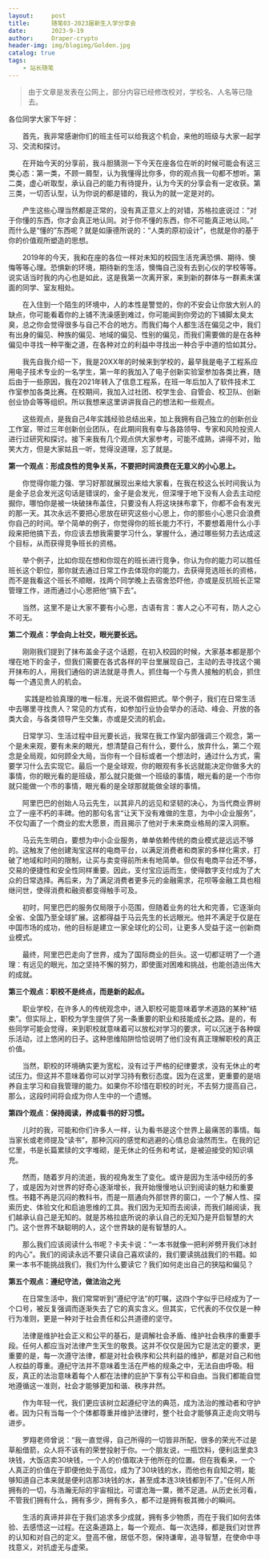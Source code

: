 ```yaml
---
layout:     post
title:      随笔03-2023届新生入学分享会
date:       2023-9-19
author:     Draper-crypto
header-img: img/blogimg/Golden.jpg
catalog: true
tags:
    - 站长随笔
---
```


> 由于文章是发表在公网上，部分内容已经修改校对，学校名、人名等已隐去。

各位同学大家下午好：

&emsp;&emsp;首先，我非常感谢你们的班主任可以给我这个机会，来他的班级与大家一起学习、交流和探讨。

&emsp;&emsp;在开始今天的分享前，我斗胆猜测一下今天在座各位在听的时候可能会有这三类心态：第一类，不顾一屑型，认为我懂得比你多，你的观点我一句都不想听。第二类，虚心听取型，承认自己的能力有待提升，认为今天的分享会有一定收获。第三类，一切否认型，认为你说的都是错的，我认为的就一定是对的。

&emsp;&emsp;产生这些心理当然都是正常的，没有真正意义上的对错，苏格拉底说过：“对于你懂的东西，你才会真正地认同。对于你不懂的东西，你不可能真正地认同。” 而什么是“懂的”东西呢？就是如康德所说的：“人类的原初设计”，也就是你的基于你的价值观所塑造的思想。

&emsp;&emsp;2019年的今天，我和在座的各位一样对未知的校园生活充满恐惧、期待、懊悔等等心理。恐惧新的环境，期待新的生活，懊悔自己没有去到心仪的学校等等。说实话当时我的内心也是如此，这是我第一次离开家，来到新的群体与一群素未谋面的同学、室友相处。

&emsp;&emsp;在入住到一个陌生的环境中，人的本性是警觉的，你的不安会让你放大别人的缺点，你可能看着你的上铺不洗澡感到难过，你可能闻到你旁边的下铺脚太臭太臭，总之你会觉得很多与自己不合的地方。而我们每个人都生活在偏见之中，我们有出身的偏见、种族的偏见、地域的偏见、性别的偏见，而我们需要做的是在各种偏见中寻找一种平衡之道，在各种对立的利益中寻找出一种合乎中道的恰如其分。

&emsp;&emsp;我先自我介绍一下，我是20XX年的时候来到学校的，最早我是电子工程系应用电子技术专业的一名学生，第一年的我加入了电子创新实验室参加各类比赛，随后由于一些原因，我在2021年转入了信息工程系，在班一年后加入了软件技术工作室参加各类比赛。在校期间，我加入过社团、校学生会、自管会、校卫队、创新创业协会等等组织。所以我想来这里讲讲我自己的想法和一些观点。

&emsp;&emsp;这些观点，是我自己4年实践经验总结出来，加上我拥有自己独立的创新创业工作室，带过三年创新创业团队，在此期间我有幸与各路领导、专家和风险投资人进行过研究和探讨。接下来我有几个观点供大家参考，可能不成熟，讲得不对，贻笑大方，但是大家姑且一听，觉得没道理，忘了就是。



**第一个观点：形成良性的竞争关系，不要把时间浪费在无意义的小心思上。**

&emsp;&emsp;你觉得你能力强、学习好那就展现出来给大家看，在我在校这么长时间我认为是金子总会发光这句话是错误的，金子是会发光，但深埋于地下没有人会去主动挖掘你，哪怕你是被一块破抹布盖住，只要没有人将这块抹布拿下，你都不会有发光的那一天。其次永远不要把心思放在研究这些小心思上，你的那些小心思只会浪费你自己的时间。举个简单的例子，你觉得你的班长能力不行，不要想着用什么小手段来把他搞下去，你应该去想我需要学习什么，掌握什么，通过哪些努力去达成这个目标，从而获得竞争班长的资格。

&emsp;&emsp;举个例子，比如你现在想和你现在的班长进行竞争，你认为你的能力可以胜任班长这个职位，那你就去通过日常工作去体现你的能力，去获得竞选班长的资格，而不是我看这个班长不顺眼，找两个同学晚上去宿舍恐吓他，亦或是反抗班长正常管理工作，进而通过小心思把他“搞下去”。

&emsp;&emsp;当然，这里不是让大家不要有小心思，古语有言：害人之心不可有，防人之心不可无。

**第二个观点：学会向上社交，眼光要长远。**

&emsp;&emsp;刚刚我们提到了抹布盖金子这个话题，在初入校园的时候，大家基本都是那个埋在地下的金子，但我们需要在各式各样的平台里展现自己，主动的去寻找这个揭开抹布的人，用我们通俗的讲法就是寻贵人。抓住每一个与贵人接触的机会，抓住每一个遇见贵人的机会。

&emsp;&emsp; 实践是检验真理的唯一标准，光说不做假把式。举个例子，我们在日常生活中去哪里寻找贵人？常见的方式有，如参加行业协会举办的活动、峰会、开放的各类大会，与各类领导产生交集，亦或是交流的机会。

&emsp;&emsp;日常学习、生活过程中目光要长远，我常在我工作室内部强调三个观念，第一个是未来观，要有未来的眼光，想清楚自己有什么，要什么，放弃什么，第二个观念是全局观，如何顾全大局，当你有一个目标或者一个想法时，通过什么方式，需要学习什么去实现它。最后一个是全球观，你的眼观有多长远就能决定你做多大的事情，你的眼光看的是班级，那么就只能做一个班级的事情，眼光看的是一个市你就只能做一个市的事情，眼光看的是全球那就能做全球的事情。

&emsp;&emsp;阿里巴巴的创始人马云先生，以其非凡的远见和坚韧的决心，为当代商业界树立了一座不朽的丰碑。他的那句名言“让天下没有难做的生意，为中小企业服务”，不仅勾画了一个商业的宏大愿景，而且揭示了他对于未来商业格局的深入洞察。

&emsp;&emsp;马云先生明白，要想为中小企业服务，单单依赖传统的商业模式是远远不够的。这触发了他创建淘宝这样的电商平台，以满足消费者和商家的多样化需求，打破了地域和时间的限制，让买与卖变得前所未有地简单。但仅有电商平台还不够，交易的便捷性和安全性同样重要。因此，支付宝应运而生，使得数字支付成为了大众的日常选择。再后来，为了满足消费者更多元的金融需求，花呗等金融工具也相继问世，使得消费和融资都变得触手可及。

&emsp;&emsp;初时，阿里巴巴的服务仅局限于小范围，但随着业务的壮大和完善，它逐渐向全省、全国乃至全球扩展。这都得益于马云先生的长远眼光。他并不满足于仅是在中国市场的成功，他的目标是建立一家全球化的公司，让更多人受益于这一创新商业模式。

&emsp;&emsp;最终，阿里巴巴走向了世界，成为了国际商业的巨头。这一切都证明了一个道理：有远见的眼光，加之坚持不懈的努力，即使面对困难和挑战，也能创造出伟大的成就。

**第三个观点：职校不是终点，而是新的起点。**

&emsp;&emsp;职业学校，在许多人的传统观念中，进入职校可能意味着学术道路的某种“结束”。但实际上，职校为学生提供了另一条重要的职业和技能成长之路。是的，有些同学可能会觉得，来到职校就意味着可以放松对学习的要求，可以沉迷于各种娱乐活动，过上悠闲的日子。这种思维陷阱恰恰说明了他们没有真正理解职校的真正价值。

&emsp;&emsp;当然，职校的环境确实更为宽松，没有过于严格的纪律要求，没有无休止的考试压力。但这并不意味着你可以对学习持有敷衍态度。因为在这里，更重要的是培养自主学习和自我管理的能力。如果你不珍惜在职校的时光，不去努力提高自己，那么，这段时间将会成为你人生中的一个遗憾。

**第四个观点：保持阅读，养成看书的好习惯。**

&emsp;&emsp;儿时的我，可能和你们许多人一样，认为看书是这个世界上最痛苦的事情。每当家长或老师提及“读书”，那种沉闷的感觉和逃避的心情总会油然而生。在我的记忆里，书是长篇累牍的文字堆砌，是无休止的任务和考试，是被迫接受的知识填充。

&emsp;&emsp;然而，随着岁月的流逝，我的视角发生了变化。或许是因为生活中经历的多了，或是因为对世界的好奇心逐渐增长，我开始慢慢地认识到阅读的魅力和重要性。书籍不再是沉闷的教科书，而是一扇通向外部世界的窗口，一个了解人性、探索历史、体验文化和启迪思维的工具。我们因为无知而去阅读，而我们越阅读，我们越承认自己是无知的。就是苏格拉底所说的承认自己的无知乃是开启智慧的大门。这个世界不缺聪明的人，这个世界缺的是有智慧的人。

&emsp;&emsp;那么我们应该阅读什么书呢？卡夫卡说：“一本书就像一把利斧劈开我们冰封的内心”。我们的阅读永远不要只读自己喜欢读的，我们要读挑战我们的书籍。如果一本书不能挑战我们，我们为什么要读它？我们如何走出自己的狭隘和偏见？

**第五个观点：遵纪守法，做法治之光**

&emsp;&emsp;在日常生活中，我们常常听到“遵纪守法”的叮嘱，这四个字似乎已经成为了一个口号，被反复强调而逐渐失去了它的真实含义。但其实，它代表的不仅仅是一种行为准则，更是一种对于社会责任和公共道德的坚守。

&emsp;&emsp;法律是维护社会正义和公平的基石，是调解社会矛盾、维护社会秩序的重要手段。任何人都应当对法律产生天生的敬畏。这并不仅仅是因为它是法定的要求，更重要的是，每一次遵守法律，都是对社会秩序和公共利益的维护，都是对自己和他人权益的尊重。遵纪守法并不意味着生活在严格的规条之中，无法自由呼吸。相反，真正的法治意味着每个人都在法律的庇护下享有公平和自由。当我们都能自觉地遵循这一准则，社会才能够更加和谐、秩序井然。

&emsp;&emsp;作为年轻一代，我们更应该树立起遵纪守法的典范，成为法治的推动者和守护者。因为只有当每一个个体都尊重并维护法律时，整个社会才能够真正走向文明与进步。



&emsp;&emsp;罗翔老师曾说：“我一直觉得，自己所得的一切皆非所配，很多的荣光不过是草船借箭，众人将不该有的荣誉投射于你。一个朋友说，一瓶饮料，便利店里卖3块钱，大饭店卖30块钱，一个人的价值取决于他所在的位置。但在我看来，一个人真正的价值在于即便他处于高位，成为了30块钱的水，而他也有自知之明，能够知道自己本来就是便利店那3块钱的水，甚至成本连3块钱都到不了。”任何人所拥有的一切，与浩瀚无际的宇宙相比，可谓沧海一粟，微不足道。从历史长河看，不管我们拥有什么，拥有多少，拥有多久，都不过是拥有极其微小的瞬间。

&emsp;&emsp;生活的真谛并非在于我们追求多少成就，拥有多少物质，而在于我们如何去体验、去感悟这一过程。在这条道路上，每一个观点、每一次选择，都是我们对世界的认知和对自己的定义。登高不傲，居低不怨，保持谦卑，追寻智慧，在使命中寻找意义，对抗虚无与虚荣。



